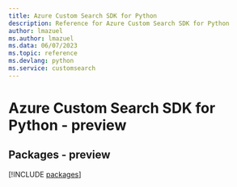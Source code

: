 ```yaml
---
title: Azure Custom Search SDK for Python
description: Reference for Azure Custom Search SDK for Python
author: lmazuel
ms.author: lmazuel
ms.data: 06/07/2023
ms.topic: reference
ms.devlang: python
ms.service: customsearch
---
```

# Azure Custom Search SDK for Python - preview
## Packages - preview
[!INCLUDE [packages](custom-search-index.md)]